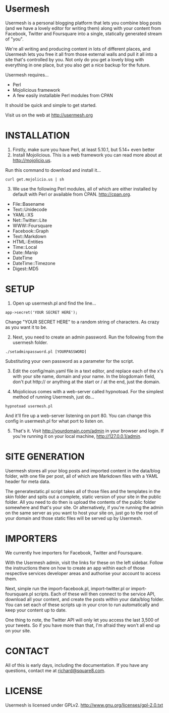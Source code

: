 Usermesh
========

Usermesh is a personal blogging platform that lets you combine blog posts (and we have a lovely editor for writing them) along with your content from Facebook, Twitter and Foursquare into a single, statically generated stream of "you".

We're all writing and producing content in lots of different places, and Usermesh lets you free it all from those external walls and pull it all into a site that's controlled by you. Not only do you get a lovely blog with everything in one place, but you also get a nice backup for the future.

Usermesh requires...

- Perl
- Mojolicious framework
- A few easily installable Perl modules from CPAN

It should be quick and simple to get started.

Visit us on the web at http://usermesh.org

INSTALLATION
============

1. Firstly, make sure you have Perl, at least 5.10.1, but 5.14+ even better
2. Install Mojolicious. This is a web framework you can read more about at http://mojolicio.us.

Run this command to download and install it...

<code>curl get.mojolicio.us | sh</code>

3. We use the following Perl modules, all of which are either installed by default with Perl or available from CPAN. http://cpan.org.

- File::Basename
- Text::Unidecode
- YAML::XS
- Net::Twitter::Lite
- WWW::Foursquare
- Facebook::Graph
- Text::Markdown
- HTML::Entities
- Time::Local
- Date::Manip
- DateTime
- DateTime::Timezone
- Digest::MD5

SETUP
=====

1. Open up usermesh.pl and find the line...

<code>app->secret('YOUR SECRET HERE');</code>

Change "YOUR SECRET HERE" to a random string of characters. As crazy as you want it to be.

2. Next, you need to create an admin password. Run the following from the usermesh folder.

<code>./setadminpassword.pl [YOURPASSWORD]</code>

Substituting your own password as a parameter for the script. 

3. Edit the config/main.yaml file in a text editor, and replace each of the x's with your site name, domain and your name. In the blogdomain field, don't put http:// or anything at the start or / at the end, just the domain.

4. Mojolicious comes with a web-server called hypnotoad. For the simplest method of running Usermesh, just do...

<code>hypnotoad usermesh.pl</code>

And it'll fire up a web-server listening on port 80. You can change this config in usermesh.pl for what port to listen on.

5. That's it. Visit http://yourdomain.com/admin in your browser and login. If you're running it on your local machine, http://127.0.0.1/admin.


SITE GENERATION
===============

Usermesh stores all your blog posts and imported content in the data/blog folder, with one file per post, all of which are Markdown files with a YAML header for meta data.

The generatestatic.pl script takes all of those files and the templates in the skin folder and spits out a complete, static version of your site in the public folder. All you need to do then is upload the contents of the public folder somewhere and that's your site. Or alternatively, if you're running the admin on the same server as you want to host your site on, just go to the root of your domain and those static files will be served up by Usermesh.


IMPORTERS
=========

We currently hve importers for Facebook, Twitter and Foursquare.

With the Usermesh admin, visit the links for these on the left sidebar. Follow the instructions there on how to create an app within each of those respective services developer areas and authorise your account to access them.

Next, simple run the import-facebook.pl, import-twitter.pl or import-foursquare.pl scripts. Each of these will then connect to the service API, download all your content, and create the posts within your data/blog folder. You can set each of these scripts up in your cron to run automatically and keep your content up to date.

One thing to note, the Twitter API will only let you access the last 3,500 of your tweets. So if you have more than that, I'm afraid they won't all end up on your site.


CONTACT
=======

All of this is early days, including the documentation. If you have any questions, contact me at richard@square8.com.


LICENSE
=======

Usermesh is licensed under GPLv2. http://www.gnu.org/licenses/gpl-2.0.txt

